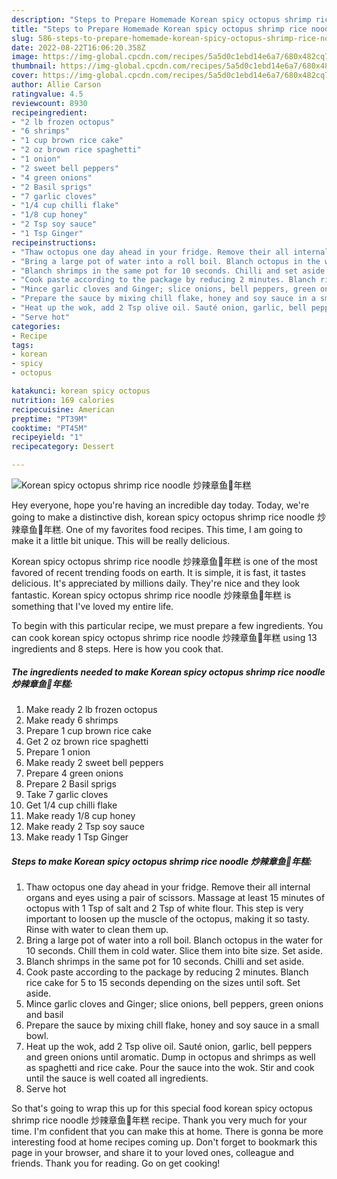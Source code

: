 ```yaml
---
description: "Steps to Prepare Homemade Korean spicy octopus shrimp rice noodle 炒辣章鱼🐙年糕"
title: "Steps to Prepare Homemade Korean spicy octopus shrimp rice noodle 炒辣章鱼🐙年糕"
slug: 586-steps-to-prepare-homemade-korean-spicy-octopus-shrimp-rice-noodle
date: 2022-08-22T16:06:20.358Z
image: https://img-global.cpcdn.com/recipes/5a5d0c1ebd14e6a7/680x482cq70/korean-spicy-octopus-shrimp-rice-noodle-炒辣章鱼年糕-recipe-main-photo.jpg
thumbnail: https://img-global.cpcdn.com/recipes/5a5d0c1ebd14e6a7/680x482cq70/korean-spicy-octopus-shrimp-rice-noodle-炒辣章鱼年糕-recipe-main-photo.jpg
cover: https://img-global.cpcdn.com/recipes/5a5d0c1ebd14e6a7/680x482cq70/korean-spicy-octopus-shrimp-rice-noodle-炒辣章鱼年糕-recipe-main-photo.jpg
author: Allie Carson
ratingvalue: 4.5
reviewcount: 8930
recipeingredient:
- "2 lb frozen octopus"
- "6 shrimps"
- "1 cup brown rice cake"
- "2 oz brown rice spaghetti"
- "1 onion"
- "2 sweet bell peppers"
- "4 green onions"
- "2 Basil sprigs"
- "7 garlic cloves"
- "1/4 cup chilli flake"
- "1/8 cup honey"
- "2 Tsp soy sauce"
- "1 Tsp Ginger"
recipeinstructions:
- "Thaw octopus one day ahead in your fridge. Remove their all internal organs and eyes using a pair of scissors. Massage at least 15 minutes of octopus with 1 Tsp of salt and 2 Tsp of white flour. This step is very important to loosen up the muscle of the octopus, making it so tasty. Rinse with water to clean them up."
- "Bring a large pot of water into a roll boil. Blanch octopus in the water for 10 seconds. Chill them in cold water. Slice them into bite size. Set aside."
- "Blanch shrimps in the same pot for 10 seconds. Chilli and set aside."
- "Cook paste according to the package by reducing 2 minutes. Blanch rice cake for 5 to 15 seconds depending on the sizes until soft. Set aside."
- "Mince garlic cloves and Ginger; slice onions, bell peppers, green onions and basil"
- "Prepare the sauce by mixing chill flake, honey and soy sauce in a small bowl."
- "Heat up the wok, add 2 Tsp olive oil. Sauté onion, garlic, bell peppers and green onions until aromatic. Dump in octopus and shrimps as well as spaghetti and rice cake. Pour the sauce into the wok. Stir and cook until the sauce is well coated all ingredients."
- "Serve hot"
categories:
- Recipe
tags:
- korean
- spicy
- octopus

katakunci: korean spicy octopus 
nutrition: 169 calories
recipecuisine: American
preptime: "PT39M"
cooktime: "PT45M"
recipeyield: "1"
recipecategory: Dessert

---
```



![Korean spicy octopus shrimp rice noodle 炒辣章鱼🐙年糕](https://img-global.cpcdn.com/recipes/5a5d0c1ebd14e6a7/680x482cq70/korean-spicy-octopus-shrimp-rice-noodle-炒辣章鱼年糕-recipe-main-photo.jpg)

Hey everyone, hope you're having an incredible day today. Today, we're going to make a distinctive dish, korean spicy octopus shrimp rice noodle 炒辣章鱼🐙年糕. One of my favorites food recipes. This time, I am going to make it a little bit unique. This will be really delicious.

Korean spicy octopus shrimp rice noodle 炒辣章鱼🐙年糕 is one of the most favored of recent trending foods on earth. It is simple, it is fast, it tastes delicious. It's appreciated by millions daily. They're nice and they look fantastic. Korean spicy octopus shrimp rice noodle 炒辣章鱼🐙年糕 is something that I've loved my entire life.




To begin with this particular recipe, we must prepare a few ingredients. You can cook korean spicy octopus shrimp rice noodle 炒辣章鱼🐙年糕 using 13 ingredients and 8 steps. Here is how you cook that.

<!--inarticleads1-->

##### The ingredients needed to make Korean spicy octopus shrimp rice noodle 炒辣章鱼🐙年糕:

1. Make ready 2 lb frozen octopus
1. Make ready 6 shrimps
1. Prepare 1 cup brown rice cake
1. Get 2 oz brown rice spaghetti
1. Prepare 1 onion
1. Make ready 2 sweet bell peppers
1. Prepare 4 green onions
1. Prepare 2 Basil sprigs
1. Take 7 garlic cloves
1. Get 1/4 cup chilli flake
1. Make ready 1/8 cup honey
1. Make ready 2 Tsp soy sauce
1. Make ready 1 Tsp Ginger




<!--inarticleads2-->

##### Steps to make Korean spicy octopus shrimp rice noodle 炒辣章鱼🐙年糕:

1. Thaw octopus one day ahead in your fridge. Remove their all internal organs and eyes using a pair of scissors. Massage at least 15 minutes of octopus with 1 Tsp of salt and 2 Tsp of white flour. This step is very important to loosen up the muscle of the octopus, making it so tasty. Rinse with water to clean them up.
1. Bring a large pot of water into a roll boil. Blanch octopus in the water for 10 seconds. Chill them in cold water. Slice them into bite size. Set aside.
1. Blanch shrimps in the same pot for 10 seconds. Chilli and set aside.
1. Cook paste according to the package by reducing 2 minutes. Blanch rice cake for 5 to 15 seconds depending on the sizes until soft. Set aside.
1. Mince garlic cloves and Ginger; slice onions, bell peppers, green onions and basil
1. Prepare the sauce by mixing chill flake, honey and soy sauce in a small bowl.
1. Heat up the wok, add 2 Tsp olive oil. Sauté onion, garlic, bell peppers and green onions until aromatic. Dump in octopus and shrimps as well as spaghetti and rice cake. Pour the sauce into the wok. Stir and cook until the sauce is well coated all ingredients.
1. Serve hot




So that's going to wrap this up for this special food korean spicy octopus shrimp rice noodle 炒辣章鱼🐙年糕 recipe. Thank you very much for your time. I'm confident that you can make this at home. There is gonna be more interesting food at home recipes coming up. Don't forget to bookmark this page in your browser, and share it to your loved ones, colleague and friends. Thank you for reading. Go on get cooking!
